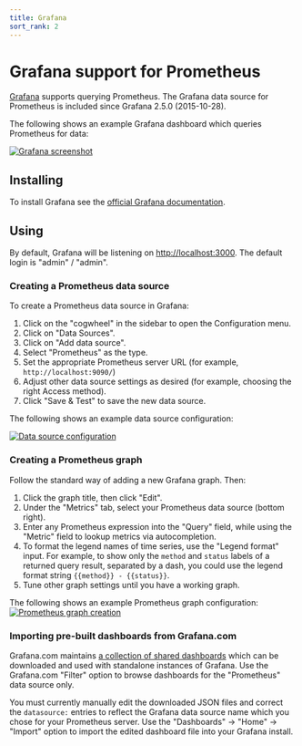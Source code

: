 ```yaml
---
title: Grafana
sort_rank: 2
---
```


# Grafana support for Prometheus

[Grafana](http://grafana.com/) supports querying Prometheus.
The Grafana data source for Prometheus is included since Grafana 2.5.0 (2015-10-28).

The following shows an example Grafana dashboard which queries Prometheus for data:

[![Grafana screenshot](/assets/grafana_prometheus.png)](/assets/grafana_prometheus.png)

## Installing

To install Grafana see the [official Grafana
documentation](https://grafana.com/grafana/download/).

## Using

By default, Grafana will be listening on
[http://localhost:3000](http://localhost:3000). The default login is "admin" /
"admin".

### Creating a Prometheus data source

To create a Prometheus data source in Grafana:

1. Click on the "cogwheel" in the sidebar to open the Configuration menu.
2. Click on "Data Sources".
3. Click on "Add data source".
4. Select "Prometheus" as the type.
5. Set the appropriate Prometheus server URL (for example, `http://localhost:9090/`)
6. Adjust other data source settings as desired (for example, choosing the right Access method).
7. Click "Save & Test" to save the new data source.

The following shows an example data source configuration:

[![Data source configuration](/assets/grafana_configuring_datasource.png)](/assets/grafana_configuring_datasource.png)

### Creating a Prometheus graph

Follow the standard way of adding a new Grafana graph. Then:

1. Click the graph title, then click "Edit".
2. Under the "Metrics" tab, select your Prometheus data source (bottom right).
3. Enter any Prometheus expression into the "Query" field, while using the
   "Metric" field to lookup metrics via autocompletion.
4. To format the legend names of time series, use the "Legend format" input. For
   example, to show only the `method` and `status` labels of a returned query
   result, separated by a dash, you could use the legend format string
   `{{method}} - {{status}}`.
5. Tune other graph settings until you have a working graph.

The following shows an example Prometheus graph configuration:
[![Prometheus graph creation](/assets/grafana_qps_graph.png)](/assets/grafana_qps_graph.png)

### Importing pre-built dashboards from Grafana.com

Grafana.com maintains [a collection of shared dashboards](https://grafana.com/dashboards)
which can be downloaded and used with standalone instances of Grafana.  Use
the Grafana.com "Filter" option to browse dashboards for the "Prometheus"
data source only.

You must currently manually edit the downloaded JSON files and correct the
`datasource:` entries to reflect the Grafana data source name which you
chose for your Prometheus server.  Use the "Dashboards" → "Home" → "Import"
option to import the edited dashboard file into your Grafana install.
